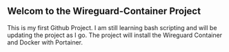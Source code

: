 ## Welcom to the Wireguard-Container Project

This is my first Github Project. I am still learning bash scripting and will be updating the project as I go.
The project will install the Wireguard Container and Docker with Portainer.
